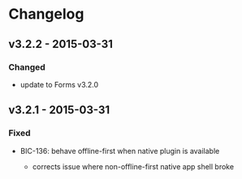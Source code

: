 # Changelog

## v3.2.2 - 2015-03-31

### Changed

- update to Forms v3.2.0

## v3.2.1 - 2015-03-31

### Fixed

- BIC-136: behave offline-first when native plugin is available

    - corrects issue where non-offline-first native app shell broke
